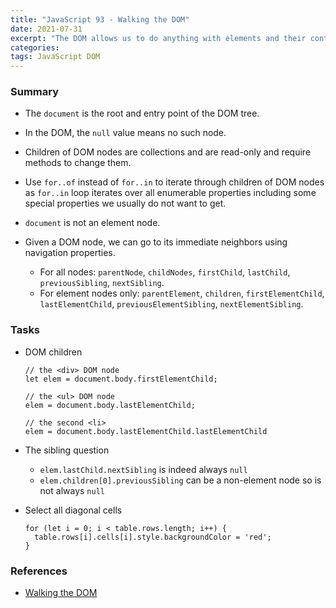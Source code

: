 ```yaml
---
title: "JavaScript 93 - Walking the DOM"
date: 2021-07-31
excerpt: "The DOM allows us to do anything with elements and their contents, but first we need to reach the corresponding DOM object. All operations on the DOM start with the document object. That's the main entry point to DOM. From it we can access any node."
categories:
tags: JavaScript DOM
---
```


### Summary

- The `document` is the root and entry point of the DOM tree.

- In the DOM, the `null` value means no such node.

- Children of DOM nodes are collections and are read-only and require methods to change them.

- Use `for..of` instead of `for..in` to iterate through children of DOM nodes as `for..in` loop iterates over all enumerable properties including some special properties we usually do not want to get.

- `document` is not an element node.

- Given a DOM node, we can go to its immediate neighbors using navigation properties.

  - For all nodes: `parentNode`, `childNodes`, `firstChild`, `lastChild`, `previousSibling`, `nextSibling`.
  - For element nodes only: `parentElement`, `children`, `firstElementChild`, `lastElementChild`, `previousElementSibling`, `nextElementSibling`.

### Tasks

- DOM children

  ```
  // the <div> DOM node
  let elem = document.body.firstElementChild;

  // the <ul> DOM node
  elem = document.body.lastElementChild;

  // the second <li>
  elem = document.body.lastElementChild.lastElementChild
  ```

- The sibling question

  - `elem.lastChild.nextSibling` is indeed always `null`
  - `elem.children[0].previousSibling` can be a non-element node so is not always `null`

- Select all diagonal cells

  ```
  for (let i = 0; i < table.rows.length; i++) {
    table.rows[i].cells[i].style.backgroundColor = 'red';
  }
  ```

### References

- [Walking the DOM](https://javascript.info/dom-navigation)
